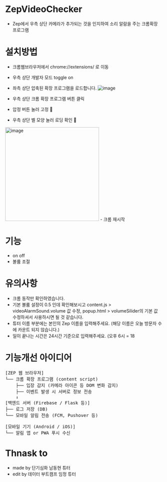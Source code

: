 # ZepVideoChecker
- Zep에서 우측 상단 카메라가 추가되는 것을 인지하여 소리 알람을 주는 크롬확장 프로그램  

# 설치방법

- 크롬웹브라우저에서 chrome://extensions/ 로 이동
- 우측 상단 개발자 모드 toggle on
- 좌측 상단 압축된 확장 프로그램을 로드합니다.
![image](https://github.com/user-attachments/assets/484352fd-8f2e-42fd-93a5-bfec886f90aa)

- 우측 상단 크롬 확장 프로그램 버튼 클릭
- 압정 버튼 눌러 고정 📍
- 우측 상단 벨 모양 눌러 로딩 확인 🔔
<img src="https://github.com/user-attachments/assets/cbaa93cd-8557-4a22-904b-ceca2b28b244" alt="image" width="300" />
- 크롬 재시작

# 기능
- on off
- 볼륨 조절

# 유의사항

- 크롬 동작만 확인하였습니다.
- 기본 볼륨 설정이 0.5 인데 확인해보시고 content.js > videoAlarmSound.volume 값 수정, popup.html > volumeSilider의 기본 값 수정하셔서 사용하시면 될 것 같습니다.
- 튜터 이름 부분에는 본인의 Zep 이름을 입력해주세요. (해당 이름은 오늘 방문자 수에 카운트 되지 않습니다.)
- 일이 끝나는 시간은 24시간 기준으로 입력해주세요. (오후 6시 = 18

# 기능개선 아이디어

<pre>
[ZEP 웹 브라우저]
└── 크롬 확장 프로그램 (content script)
    ├── 입장 감지 (카메라 아이콘 등 DOM 변화 감지)
    ├── 이벤트 발생 시 서버로 정보 전송
    ↓
[백엔드 서버 (Firebase / Flask 등)]
├── 로그 저장 (DB)
└── 모바일 알림 전송 (FCM, Pushover 등)

[모바일 기기 (Android / iOS)]
└── 알림 앱 or PWA 푸시 수신
</pre>


# Thnask to 
- made by 단기심화 남동현 튜터
- edit by 데이터 부트캠프 임정 튜터
